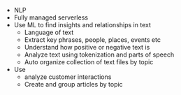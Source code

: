 - NLP
- Fully managed serverless
- Use ML to find insights and relationships in text
	- Language of text
	- Extract key phrases, people, places, events etc
	- Understand how positive or negative text is 
	- Analyze text using tokenization and parts of speech
	- Auto organize collection of text files by topic
- Use
	- analyze customer interactions 
	- Create and group articles by topic